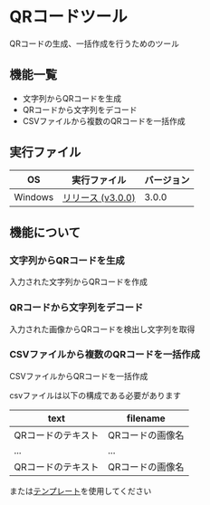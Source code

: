 # QRコードツール
QRコードの生成、一括作成を行うためのツール

## 機能一覧
* 文字列からQRコードを生成
* QRコードから文字列をデコード
* CSVファイルから複数のQRコードを一括作成

## 実行ファイル
| OS | 実行ファイル | バージョン |
| ---- | ---- | ---- |
| Windows | [リリース (v3.0.0)](https://github.com/Y-Kitaro/qrappsrc/releases/tag/v3.0.0) | 3.0.0 |


## 機能について
### 文字列からQRコードを生成
入力された文字列からQRコードを作成
### QRコードから文字列をデコード
入力された画像からQRコードを検出し文字列を取得
### CSVファイルから複数のQRコードを一括作成
CSVファイルからQRコードを一括作成

csvファイルは以下の構成である必要があります

| text | filename |
| ---- | ---- |
| QRコードのテキスト | QRコードの画像名 |
| ... | ... |
| QRコードのテキスト | QRコードの画像名 |

または[テンプレート](/resource/qrcode_template.csv)を使用してください

